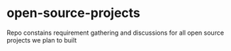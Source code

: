 # open-source-projects
Repo constains requirement gathering and discussions for all open source projects we plan to built
